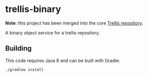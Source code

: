 # trellis-binary

**Note**: this project has been merged into the core [Trellis repository](https://github.com/trellis-ldp/trellis).

A binary object service for a trellis repository.

## Building

This code requires Java 8 and can be built with Gradle:

    ./gradlew install
